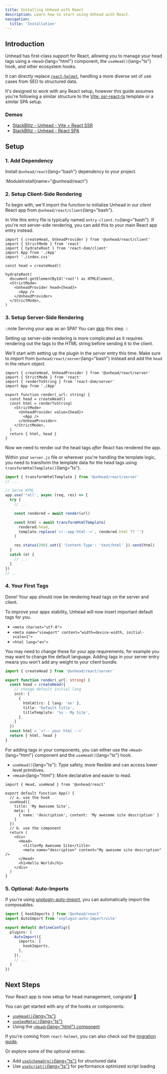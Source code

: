 ```yaml
---
title: Installing Unhead with React
description: Learn how to start using Unhead with React.
navigation:
  title: 'Installation'
---
```


## Introduction

Unhead has first-class support for React, allowing you to manage your head tags using a `<Head>`{lang="html"} component, the `useHead()`{lang="ts"} hook, and other ecosystem hooks.

It can directly replace [`react-helmet`](https://github.com/nfl/react-helmet), handling a more diverse set of use cases from SEO to structured data.

It's designed to work with any React setup, however this guide assumes you're following a similar structure to the [Vite: ssr-react-ts](https://github.com/bluwy/create-vite-extra/tree/master/template-ssr-react-ts) template
or a similar SPA setup.

### Demos

- [StackBlitz - Unhead - Vite + React SSR](https://stackblitz.com/edit/github-5hqsxyid)
- [StackBlitz - Unhead - React SPA](https://stackblitz.com/edit/vitejs-vite-ggqxj5nx)

## Setup

### 1. Add Dependency

Install `@unhead/react`{lang="bash"} dependency to your project.

:ModuleInstall{name="@unhead/react"}

### 2. Setup Client-Side Rendering

To begin with, we'll import the function to initialize Unhead in our _client_ React app from `@unhead/react/client`{lang="bash"}.

In Vite this entry file is typically named `entry-client.ts`{lang="bash"}. If you're not server-side rendering, you can add this to your main React app entry instead.

```tsx {1,7,12,14} [src/entry-client.ts]
import { createHead, UnheadProvider } from '@unhead/react/client'
import { StrictMode } from 'react'
import { hydrateRoot } from 'react-dom/client'
import App from './App'
import './index.css'

const head = createHead()

hydrateRoot(
  document.getElementById('root') as HTMLElement,
  <StrictMode>
    <UnheadProvider head={head}>
      <App />
    </UnheadProvider>
  </StrictMode>,
)
```

### 3. Setup Server-Side Rendering

::note
Serving your app as an SPA? You can [skip](/docs/react/installation#_4-your-first-tags) this step.
::

Setting up server-side rendering is more complicated as it requires rendering out the tags to the HTML string before sending it to the client.

We'll start with setting up the plugin in the _server_ entry this time. Make sure to import from `@unhead/react/server`{lang="bash"} instead
and add the `head` in the return object.

```tsx {1,7,10,12,15} [src/entry-server.ts]
import { createHead, UnheadProvider } from '@unhead/react/server'
import { StrictMode } from 'react'
import { renderToString } from 'react-dom/server'
import App from './App'

export function render(_url: string) {
  const head = createHead()
  const html = renderToString(
    <StrictMode>
      <UnheadProvider value={head}>
        <App />
      </UnheadProvider>
    </StrictMode>,
  )
  return { html, head }
}
```

Now we need to render out the head tags _after_ React has rendered the app.

Within your `server.js` file or wherever you're handling the template logic, you need to transform the template data
for the head tags using `transformHtmlTemplate()`{lang="ts"}.

```ts {1,9-14} [server.ts]
import { transformHtmlTemplate } from '@unhead/react/server'
// ...

// Serve HTML
app.use('*all', async (req, res) => {
  try {
    // ...

    const rendered = await render(url)

    const html = await transformHtmlTemplate(
      rendered.head,
      template.replace(`<!--app-html-->`, rendered.html ?? '')
    )

    res.status(200).set({ 'Content-Type': 'text/html' }).send(html)
  }
  catch (e) {
    // ...
  }
})
// ..
```

### 4. Your First Tags

Done! Your app should now be rendering head tags on the server and client.

To improve your apps stability, Unhead will now insert important default tags for you.

- `<meta charset="utf-8">`
- `<meta name="viewport" content="width=device-width, initial-scale=1">`
- `<html lang="en">`

You may need to change these for your app requirements, for example you may want to change the default language. Adding
tags in your server entry means you won't add any weight to your client bundle.

```ts {2,6-8} [src/entry-server.ts]
import { createHead } from '@unhead/react/server'

export function render(_url: string) {
  const head = createHead({
    // change default initial lang
    init: [
      {
        htmlAttrs: { lang: 'en' },
        title: 'Default title',
        titleTemplate: '%s - My Site',
      },
    ]
  })
  const html = `<!-- your html -->`
  return { html, head }
}
```

For adding tags in your components, you can either use the `<Head>`{lang="html"} component and the `useHead()`{lang="ts"} hook.

- `useHead()`{lang="ts"}: Type safety, more flexible and can access lower level primitives.
- `<Head>`{lang="html"}: More declarative and easier to read.

```tsx [App.tsx]
import { Head, useHead } from '@unhead/react'

export default function App() {
  // a. use the hook
  useHead({
    title: 'My Awesome Site',
    meta: [
      { name: 'description', content: 'My awesome site description' }
    ]
  })
  // b. use the component
  return (
    <div>
      <Head>
        <title>My Awesome Site</title>
        <meta name="description" content="My awesome site description" />
      </Head>
      <h1>Hello World</h1>
    </div>
  )
}
```

### 5. Optional: Auto-Imports

If you're using  [unplugin-auto-import](https://github.com/antfu/unplugin-auto-import), you can automatically import the composables.

```ts [vite.config.ts]
import { hookImports } from '@unhead/react'
import AutoImport from 'unplugin-auto-import/vite'

export default defineConfig({
  plugins: [
    AutoImport({
      imports: [
        hookImports,
      ],
    }),
    // ...
  ]
})
```

## Next Steps

Your React app is now setup for head management, congrats! 🎉

You can get started with any of the hooks or components:
- [`useHead()`{lang="ts"}](/docs/head/api/composables/use-head)
- [`useSeoMeta()`{lang="ts"}](/docs/head/api/composables/use-seo-meta)
- Using the [`<Head>`{lang="html"} component](/docs/react/guides/components)

If you're coming from `react-helmet`, you can also check out the [migration guide](/docs/react/guides/migrate-from-react-helmet).

Or explore some of the optional extras:

- Add [`useSchemaOrg()`{lang="ts"}](/docs/head/api/composables/use-schema-org) for structured data
- Use [`useScript()`{lang="ts"}](/docs/scripts/introduction) for performance optimized script loading
